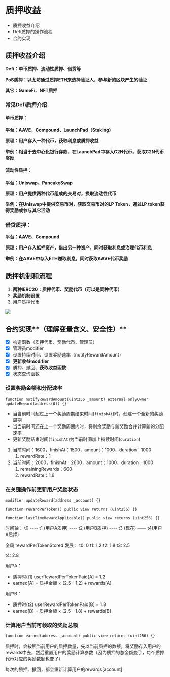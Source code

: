 # 质押收益

- 质押收益介绍
- Defi质押的操作流程
- 合约实现

## 质押收益介绍

**Defi：单币质押、流动性质押、借贷等**

**PoS质押：以太坊通过质押ETH来选择验证人，参与新的区块产生的验证**

**其它：GameFi、NFT质押**

### **常见Defi质押介绍**

#### **单币质押：**

**平台：AAVE、Compound、LaunchPad（Staking）**

**原理：用户存入一种代币，获取利息或质押收益**

**举例：相当于去中心化银行存款，在LaunchPad中存入C2N代币，获取C2N代币奖励**

#### **流动性质押：**

**平台：Uniswap、PancakeSwap**

**原理：用户提供两种代币组成的交易对，换取流动性代币**

**举例：在Uniswap中提供交易币对，获取交易币对的LP Token，通过LP token获得奖励或参与其它活动**

### **借贷质押：**

**平台：AAVE、Compound**

**原理：用户存入抵押资产，借出另一种资产，同时获取利息或治理代币利息**

**举例：在AAVE中存入ETH赚取利息，同时获取AAVE代币奖励**

## **质押机制和流程**

1. **两种IERC20：质押代币、奖励代币（可以是同种代币）**
2. **奖励机制设置**
3. 用户质押代币

![](./jpg/WeChat1a7574a1e8339c422c524b4efd258880.jpg)

## 合约实现**（理解**变量含义、安全性**）**

- [x]  构造函数（质押代币、奖励代币、管理员）
- [x]  管理员modifier
- [x]  设置持续时间、设置奖励速率（notifyRewardAmount）
- [x]  **更新收益modifier**
- [x]  质押、撤回、**获取收益函数**
- [x]  状态查询函数

### 设置奖励金额和分配速率

```solidity
function notifyRewardAmount(uint256 _amount) external onlyOwner updateReward(address(0)) {}
```

- 当当前时间超过上一个奖励周期结束时间(`finishAt`)时，创建一个全新的奖励周期
- 当当前时间还在上一个奖励周期内时，将剩余奖励与新奖励合并计算新的分配速率
- 更新奖励结束时间(`finishAt`)为当前时间加上持续时间(`duration`)

1. 当前时间：1600，finishAt：1500，amount：1000，duration：1000
    1. rewardRate：1
2. 当前时间：2000，finishAt：2600，amount：1000，duration：1000
    1. remainingRewards：600
    2. rewardRate：1.6

### 在关键操作前更新用户奖励状态

```solidity
modifier updateReward(address _account) {}

function rewardPerToken() public view returns (uint256) {}

function lastTimeRewardApplicable() public view returns (uint256) {}
```

时间轴：
t0 ---- t1 (用户A质押) ---- t2 (用户B质押) ---- t3 (现在) —— t4(用户A质押)

全局 rewardPerTokenStored 发展：
t0: 0
t1: 1.2
t2: 1.8
t3: 2.5

t4: 2.8

用户A：

- 质押时(t1) userRewardPerTokenPaid[A] = 1.2
- earned[A] = 质押金额 × (2.5 - 1.2) + rewards[A]

用户B：

- 质押时(t2) userRewardPerTokenPaid[B] = 1.8
- earned[B] = 质押金额 × (2.5 - 1.8) + rewards[B]

### 计算用户当前可领取的奖励总额

```solidity
function earned(address _account) public view returns (uint256) {}
```

质押时，会按照当前用户的质押数量，先以当前质押的数额，将奖励存入用户的rewards中去，然后重置用户的奖励计算参数（因为质押的总金额变了，每个质押代币对应的奖励数额也变了）

每次的质押、撤回，都会重新计算用户的rewards[account]

